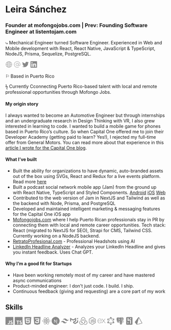 # Leira Sánchez
### Founder at mofongojobs.com | Prev: Founding Software Engineer at listentojam.com

⤷ Mechanical Engineer turned Software Engineer. Experienced in Web and Mobile development with React, React Native, JavaScript & TypeScript, NodeJS, Prisma, Sequelize, PostgreSQL.

 <a aligh="left" href="https://https://mofongojobs.com/" target="_blank" rel="noreferrer noopener"><img src="https://raw.githubusercontent.com/0xShapeShifter/dev-story/master/public/images/socials/globe.svg" alt="Website" width="22" height="22" /></a> <a aligh="left" href="mailto:leira@mofongojobs.com" target="_blank" rel="noreferrer noopener"><img src="https://raw.githubusercontent.com/0xShapeShifter/dev-story/master/public/images/socials/at.svg" alt="Email" width="22" height="22" /></a> <a aligh="left" href="https://twitter.com/MechEngSanchez" target="_blank" rel="noreferrer noopener"><img src="https://raw.githubusercontent.com/0xShapeShifter/dev-story/master/public/images/socials/twitter.svg" alt="Twitter" width="22" height="22" /></a> <a aligh="left" href="https://www.linkedin.com/in/leirasanchez" target="_blank" rel="noreferrer noopener"><img src="https://raw.githubusercontent.com/0xShapeShifter/dev-story/master/public/images/socials/linkedin.svg" alt="LinkedIn" width="22" height="22" /></a>  

⚐ Based in Puerto Rico

ϟ Currently Cconnecting Puerto Rico-based talent with local and remote professional opportunities through Mofongo Jobs.

#### My origin story

I always wanted to become an Automotive Engineer but through internships and an undergraduate research in Design Thinking with VR, I also grew interested in learning to code. I wanted to build a mobile game for phones based in Puerto Rico’s culture. So when Capital One offered me to join their Developer Academy (getting paid to learn? Yes!), I rejected my full-time offer from General Motors. You can read more about that experience in this [article I wrote for the Capital One blog](https://www.capitalone.com/tech/culture/my-journey-through-capital-one-developer-academy/).


#### What I’ve built
* Built the ability for organizations to have dynamic, auto-branded assets out of the box using SVGs, React and Redux for a live events platform. Read more [here](https://www.experiencewelcome.com/blog/stagekit?utm_content=210686866)
* Built a podcast social network mobile app (Jam) from the ground up with React Native, TypeScript and Styled Components. 
      [Android](https://j4m.ai/android) [iOS](https://j4am.ai/ios) [Web](listentojam.com)
* Contributed to the web version of Jam in NextJS and Tailwind as well as the backend with Node, Prisma, and PostgreSQL  
* Developed and maintained intelligent marketing & messaging features for the Capital One iOS app
* [Mofongojobs.com](mofongojobs.com) where I help Puerto Rican professionals stay in PR by connecting them with local and remote career opportunities. Tech stack: React (migrated to NextJS for SEO), Strapi for CMS, Tailwind CSS. Currently working on a NodeJS backend.
* [RetratoProfesional.com](retratoprofesional.com) - Professional Headshots using AI
* [LinkedIn Headline Analyzer](mofongojobs.com/linkedin) - Analyzes your LinkedIn Headline and gives you instant feedback. Uses Chat GPT.

  
#### Why I’m a good fit for Startups
- Have been working remotely most of my career and have mastered async communications
- Product-minded engineer: I don't just code. I build. I ship.
- Continuous feedback (giving and requesting) are a core part of my work

 ## Skills
   <a href="https://www.javascript.com" target="_blank" rel="noreferrer noopener"><img src="https://raw.githubusercontent.com/0xShapeShifter/dev-story/master/public/images/skills/core/javascript.svg" alt="JavaScript" width="25" height="25" /></a> <a href="https://www.typescriptlang.org" target="_blank" rel="noreferrer noopener"><img src="https://raw.githubusercontent.com/0xShapeShifter/dev-story/master/public/images/skills/core/typescript.svg" alt="Typescript" width="25" height="25" /></a>  <a href="https://html.com/html5/" target="_blank" rel="noreferrer noopener"><img src="https://raw.githubusercontent.com/0xShapeShifter/dev-story/master/public/images/skills/frontend/html5.svg" alt="HTML5" width="25" height="25" /></a> <a href="https://css3.com" target="_blank" rel="noreferrer noopener"><img src="https://raw.githubusercontent.com/0xShapeShifter/dev-story/master/public/images/skills/frontend/css3.svg" alt="CSS3" width="25" height="25" /></a> <a href="https://reactjs.org" target="_blank" rel="noreferrer noopener"><img src="https://raw.githubusercontent.com/0xShapeShifter/dev-story/master/public/images/skills/frontend/react.svg" alt="React" width="25" height="25" /></a> <a href="https://nextjs.org" target="_blank" rel="noreferrer noopener"><img src="https://raw.githubusercontent.com/0xShapeShifter/dev-story/master/public/images/skills/frontend/nextjs.svg" alt="NextJS" width="25" height="25" /></a> <a href="http://tailwindcss.com" target="_blank" rel="noreferrer noopener"><img src="https://raw.githubusercontent.com/0xShapeShifter/dev-story/master/public/images/skills/frontend/tailwind.svg" alt="Tailwind" width="25" height="25" /></a> <a href="https://mui.com/material-ui/" target="_blank" rel="noreferrer noopener"><img src="https://raw.githubusercontent.com/0xShapeShifter/dev-story/master/public/images/skills/frontend/mui.svg" alt="Material UI" width="25" height="25" /></a> <a href="https://redux.js.org" target="_blank" rel="noreferrer noopener"><img src="https://raw.githubusercontent.com/0xShapeShifter/dev-story/master/public/images/skills/frontend/redux.svg" alt="Redux" width="25" height="25" /></a>  <a href="https://nodejs.org" target="_blank" rel="noreferrer noopener"><img src="https://raw.githubusercontent.com/0xShapeShifter/dev-story/master/public/images/skills/backend/nodejs.svg" alt="NodeJS" width="25" height="25" /></a> <a href="http://expressjs.com" target="_blank" rel="noreferrer noopener"><img src="https://raw.githubusercontent.com/0xShapeShifter/dev-story/master/public/images/skills/backend/express.svg" alt="Express" width="25" height="25" /></a> <a href="https://graphql.org" target="_blank" rel="noreferrer noopener"><img src="https://raw.githubusercontent.com/0xShapeShifter/dev-story/master/public/images/skills/backend/graphql.svg" alt="GraphQL" width="25" height="25" /></a> <a href="https://www.postgresql.org" target="_blank" rel="noreferrer noopener"><img src="https://raw.githubusercontent.com/0xShapeShifter/dev-story/master/public/images/skills/backend/postgresql.svg" alt="PostgreSQL" width="25" height="25" /></a> <a href="https://www.heroku.com" target="_blank" rel="noreferrer noopener"><img src="https://raw.githubusercontent.com/0xShapeShifter/dev-story/master/public/images/skills/backend/heroku.svg" alt="Heroku" width="25" height="25" /></a> <a href="http://prisma.io" target="_blank" rel="noreferrer noopener"><img src="https://raw.githubusercontent.com/0xShapeShifter/dev-story/master/public/images/skills/backend/prisma.svg" alt="Prisma" width="25" height="25" /></a> 
